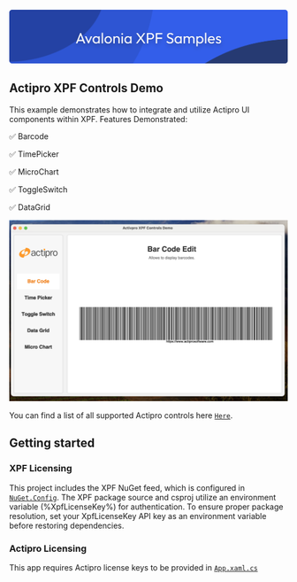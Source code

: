![banner](/assets/banner.png)

## Actipro XPF Controls Demo
This example demonstrates how to integrate and utilize Actipro UI components within XPF.
Features Demonstrated:

✅ Barcode

✅ TimePicker

✅ MicroChart

✅ ToggleSwitch

✅ DataGrid

![Actipro Screenshot](/assets/actipro-app.png)

You can find a list of all supported Actipro controls here [`Here`](https://avaloniaui.net/xpf/packages/actipro).

## Getting started

### XPF Licensing
This project includes the XPF NuGet feed, which is configured in [`NuGet.Config`](./NuGet.config). The XPF package source and csproj utilize an environment variable (%XpfLicenseKey%) for authentication.
To ensure proper package resolution, set your XpfLicenseKey API key as an environment variable before restoring dependencies.

### Actipro Licensing
This app requires Actipro license keys to be provided in [`App.xaml.cs`](./App.xaml.cs)